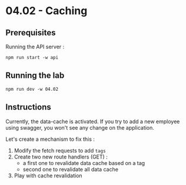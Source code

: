 # 04.02 - Caching

## Prerequisites

Running the API server :

```
npm run start -w api
```

## Running the lab

```
npm run dev -w 04.02
```

## Instructions

Currently, the data-cache is activated. If you try to add a new employee using swagger, you won't see any change on the application.

Let's create a mechanism to fix this :

1. Modify the fetch requests to add `tags`
2. Create two new route handlers (GET) :
   - a first one to revalidate data cache based on a tag
   - second one to revalidate all data cache
3. Play with cache revalidation
